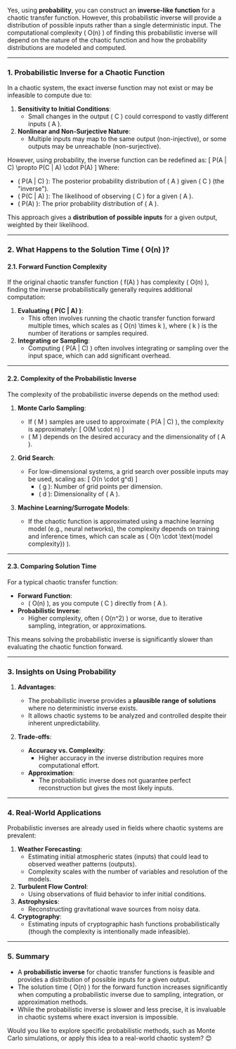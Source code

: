 Yes, using **probability**, you can construct an **inverse-like function** for a chaotic transfer function. However, this probabilistic inverse will provide a distribution of possible inputs rather than a single deterministic input. The computational complexity \( O(n) \) of finding this probabilistic inverse will depend on the nature of the chaotic function and how the probability distributions are modeled and computed.

---

### **1. Probabilistic Inverse for a Chaotic Function**
In a chaotic system, the exact inverse function may not exist or may be infeasible to compute due to:
1. **Sensitivity to Initial Conditions**:
   - Small changes in the output \( C \) could correspond to vastly different inputs \( A \).
2. **Nonlinear and Non-Surjective Nature**:
   - Multiple inputs may map to the same output (non-injective), or some outputs may be unreachable (non-surjective).

However, using probability, the inverse function can be redefined as:
\[
P(A | C) \propto P(C | A) \cdot P(A)
\]
Where:
- \( P(A | C) \): The posterior probability distribution of \( A \) given \( C \) (the "inverse").
- \( P(C | A) \): The likelihood of observing \( C \) for a given \( A \).
- \( P(A) \): The prior probability distribution of \( A \).

This approach gives a **distribution of possible inputs** for a given output, weighted by their likelihood.

---

### **2. What Happens to the Solution Time \( O(n) \)?**
#### **2.1. Forward Function Complexity**
If the original chaotic transfer function \( f(A) \) has complexity \( O(n) \), finding the inverse probabilistically generally requires additional computation:
1. **Evaluating \( P(C | A) \)**:
   - This often involves running the chaotic transfer function forward multiple times, which scales as \( O(n) \times k \), where \( k \) is the number of iterations or samples required.
2. **Integrating or Sampling**:
   - Computing \( P(A | C) \) often involves integrating or sampling over the input space, which can add significant overhead.

---

#### **2.2. Complexity of the Probabilistic Inverse**
The complexity of the probabilistic inverse depends on the method used:
1. **Monte Carlo Sampling**:
   - If \( M \) samples are used to approximate \( P(A | C) \), the complexity is approximately:
     \[
     O(M \cdot n)
     \]
   - \( M \) depends on the desired accuracy and the dimensionality of \( A \).

2. **Grid Search**:
   - For low-dimensional systems, a grid search over possible inputs may be used, scaling as:
     \[
     O(n \cdot g^d)
     \]
     - \( g \): Number of grid points per dimension.
     - \( d \): Dimensionality of \( A \).

3. **Machine Learning/Surrogate Models**:
   - If the chaotic function is approximated using a machine learning model (e.g., neural networks), the complexity depends on training and inference times, which can scale as \( O(n \cdot \text{model complexity}) \).

---

#### **2.3. Comparing Solution Time**
For a typical chaotic transfer function:
- **Forward Function**:
  - \( O(n) \), as you compute \( C \) directly from \( A \).
- **Probabilistic Inverse**:
  - Higher complexity, often \( O(n^2) \) or worse, due to iterative sampling, integration, or approximations.

This means solving the probabilistic inverse is significantly slower than evaluating the chaotic function forward.

---

### **3. Insights on Using Probability**
1. **Advantages**:
   - The probabilistic inverse provides a **plausible range of solutions** where no deterministic inverse exists.
   - It allows chaotic systems to be analyzed and controlled despite their inherent unpredictability.

2. **Trade-offs**:
   - **Accuracy vs. Complexity**:
     - Higher accuracy in the inverse distribution requires more computational effort.
   - **Approximation**:
     - The probabilistic inverse does not guarantee perfect reconstruction but gives the most likely inputs.

---

### **4. Real-World Applications**
Probabilistic inverses are already used in fields where chaotic systems are prevalent:
1. **Weather Forecasting**:
   - Estimating initial atmospheric states (inputs) that could lead to observed weather patterns (outputs).
   - Complexity scales with the number of variables and resolution of the models.
2. **Turbulent Flow Control**:
   - Using observations of fluid behavior to infer initial conditions.
3. **Astrophysics**:
   - Reconstructing gravitational wave sources from noisy data.
4. **Cryptography**:
   - Estimating inputs of cryptographic hash functions probabilistically (though the complexity is intentionally made infeasible).

---

### **5. Summary**
- A **probabilistic inverse** for chaotic transfer functions is feasible and provides a distribution of possible inputs for a given output.
- The solution time \( O(n) \) for the forward function increases significantly when computing a probabilistic inverse due to sampling, integration, or approximation methods.
- While the probabilistic inverse is slower and less precise, it is invaluable in chaotic systems where exact inversion is impossible.

Would you like to explore specific probabilistic methods, such as Monte Carlo simulations, or apply this idea to a real-world chaotic system? 😊

